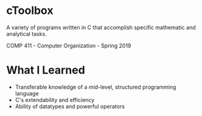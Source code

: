 # cToolbox
A variety of programs written in C that accomplish specific mathematic and analytical tasks.

COMP 411 - Computer Organization - Spring 2019

# What I Learned

* Transferable knowledge of a mid-level, structured programming language
* C's extendability and efficiency
* Ability of datatypes and powerful operators
